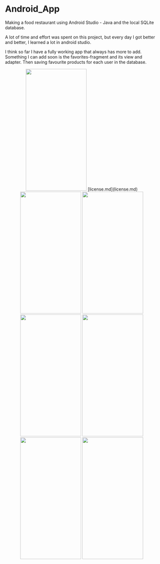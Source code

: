 # Android_App
Making a food restaurant using Android Studio - Java and the local SQLite database.

A lot of time and effort was spent on this project,
but every day I got better and better, I learned a lot in android studio.

I think so far I have a fully working app that always has more to add.
Something I can add soon is the favorites-fragment and its view and adapter. 
Then saving favourite products for each user in the database.

<p align="center">
<img src="https://user-images.githubusercontent.com/104200628/206855659-d1cffa5e-792c-49af-b402-12e0439daf1d.jpg" width="200" height="400" />
  [license.md](license.md)
<img src="https://user-images.githubusercontent.com/104200628/206855658-bcbe4887-369b-4b68-8cd9-dd6b8c7307d7.jpg" width="200" height="400" />
  
<img src="https://user-images.githubusercontent.com/104200628/206855656-83398f17-1dbe-4957-b8d9-932474e46939.jpg" width="200" height="400" />
  
<img src="https://user-images.githubusercontent.com/104200628/206856432-708fa20e-69f3-4a68-bf5c-40b41558c725.jpg" width="200" height="400" />

<img src="https://user-images.githubusercontent.com/104200628/206855657-44c309a0-fb8e-4967-ab32-935248aced7d.jpg" width="200" height="400" />

<img src="https://user-images.githubusercontent.com/104200628/206856439-61e54f69-6472-4b96-9ceb-be022807100b.jpg" width="200" height="400" />

<img src="https://user-images.githubusercontent.com/104200628/206856233-cd628a23-fee9-45a2-a94a-dba89e97dd83.jpg" width="200" height="400" />
</p>

